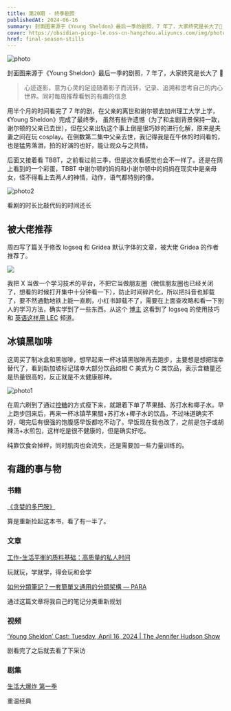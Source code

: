 ```yaml
---
title: 第20期 - 终季剧照
publishedAt: 2024-06-16
summary: 封面图来源于《Young Sheldon》最后一季的剧照，7 年了，大家终究是长大了💭
cover: https://obsidian-picgo-le.oss-cn-hangzhou.aliyuncs.com/img/photo.webp
href: final-season-stills
---
```


![photo](https://obsidian-picgo-le.oss-cn-hangzhou.aliyuncs.com/img/photo.webp)

封面图来源于《Young Sheldon》最后一季的剧照，7 年了，大家终究是长大了 💭

> 心迹逐影，意为心灵的足迹随着影子而流转，记录、追溯和思考自己的内心世界。同时每周推荐看到的有趣的信息

用半个月的时间看完了 7 年的剧，在父亲的离世和谢尔顿去加州理工大学上学，《Young Sheldon》完成了最终季，
虽然有些许遗憾（为了和主剧背景保持一致，谢尔顿的父亲已去世），但在父亲出轨这个事上倒是很巧妙的进行化解，原来是夫妻之间在玩 cosplay。在倒数第二集中父亲去世，我记得我是在午休的时间看的，也是猛男落泪，拍的好演的也好，能让观众与之共情。

后面又接着看 TBBT，之前看过前三季，但是这次看感觉也会不一样了。还是在网上看到的一个彩蛋，TBBT 中谢尔顿的妈妈和小谢尔顿中的妈妈在现实中是亲母女，怪不得看上去两人的神情，动作，语气都特别的像。

![photo2](https://obsidian-picgo-le.oss-cn-hangzhou.aliyuncs.com/img/photo2.png)

看剧的时长比敲代码的时间还长

## 被大佬推荐

周四写了篇关于修改 logseq 和 Gridea 默认字体的文章，被大佬 Gridea 的作者推荐了。

![](https://obsidian-picgo-le.oss-cn-hangzhou.aliyuncs.com/img/202406141001920.png)

我把 X 当做一个学习技术的平台，不把它当做朋友圈（微信朋友圈也已经关闭了，想看的时候打开集中十分钟看一下），防止时间碎片化，所以把抖音也卸载了，要不然通勤地铁上能一直刷，小红书卸载不了，需要在上面查攻略和看一下别人的学习方法，确实学到了一些东西。从这个 [博主](https://www.xiaohongshu.com/user/profile/5e27e90c0000000001004d47?channelType=web_engagement_notification_page&channelTabId=mentions) 这看到了 logseq 的使用技巧和 [英语这样用 LEC](https://www.youtube.com/@English_News) 频道。

## 冰镇黑咖啡

这周买了制冰盒和黑咖啡，想早起来一杯冰镇黑咖啡再去跑步，主要想是想把瑞幸替代了，看到新加坡标记瑞幸大部分饮品如橙 C 美式为 C 类饮品，表示含糖量还是热量很高的，反正就是不太健康那种。

![photo1](https://obsidian-picgo-le.oss-cn-hangzhou.aliyuncs.com/img/photo1.png)

在周六刷到了通过[控糖](https://x.com/HiTw93/status/1801785971949846738)的方式瘦下来，就跟着下单了苹果醋、苏打水和椰子水。早上跑步回来后，再来一杯冰镇苹果醋+苏打水+椰子水的饮品，不过味道确实不好，喝完后有很强的饱腹感早饭都吃不动了。早饭现在我也改了，之前是包子或胡辣汤+水煎包，这样吃是很不健康的，但是确实好吃。

纯靠饮食会掉秤，同时肌肉也会流失，还是需要加一些力量训练的。

## **有趣的事与物**

### **书籍**

[《贪婪的多巴胺》](https://book.douban.com/subject/35545272/)

算是重新捡起这本书，看了有一半了。

### **文章**

[工作-生活平衡的质料基础：高质量的私人时间](https://stephenleng.com/cn/the-material-basis-for-work-life-balance/)

玩就玩，学就学，得会玩和会学

[如何分類筆記？一套簡單又通用的分類架構 — PARA](https://medium.com/pm%E7%9A%84%E7%94%9F%E7%94%A2%E5%8A%9B%E5%B7%A5%E5%85%B7%E7%AE%B1/%E5%A6%82%E4%BD%95%E5%88%86%E9%A1%9E%E7%AD%86%E8%A8%98-e25c4cc39dba)

通过这篇文章将我自己的笔记分类重新规划

### **视频**

[‘Young Sheldon’ Cast: Tuesday, April 16, 2024 | The Jennifer Hudson Show](https://www.youtube.com/watch?v=eVD5Bxo_HXY&t=234s&ab_channel=JenniferHudsonShow)

剧看完了之后就去看了下采访

### **剧集**

[生活大爆炸 第一季](https://movie.douban.com/subject/2156528/)

重温经典